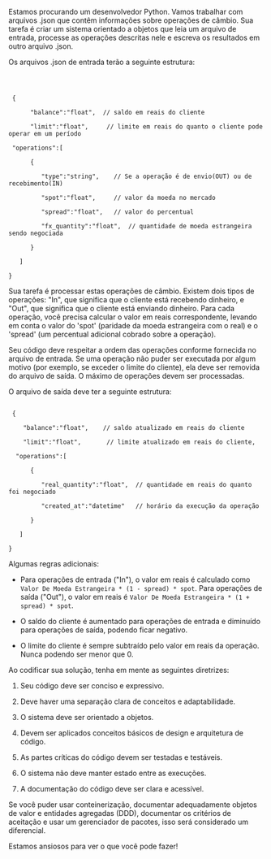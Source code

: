Estamos procurando um desenvolvedor Python. Vamos trabalhar com arquivos .json que contêm informações sobre operações de câmbio. Sua tarefa é criar um sistema orientado a objetos que leia um arquivo de entrada, processe as operações descritas nele e escreva os resultados em outro arquivo .json.  

  

Os arquivos .json de entrada terão a seguinte estrutura: 

  

``` 

 

 { 

      "balance":"float",  // saldo em reais do cliente 

      "limit":"float",     // limite em reais do quanto o cliente pode operar em um período 

 "operations":[ 

      { 

         "type":"string",    // Se a operação é de envio(OUT) ou de recebimento(IN) 

         "spot":"float",     // valor da moeda no mercado 

         "spread":"float",   // valor do percentual 

         "fx_quantity":"float",  // quantidade de moeda estrangeira sendo negociada 

      } 

   ] 

} 

``` 

  

Sua tarefa é processar estas operações de câmbio. Existem dois tipos de operações: "In", que significa que o cliente está recebendo dinheiro, e "Out", que significa que o cliente está enviando dinheiro. Para cada operação, você precisa calcular o valor em reais correspondente, levando em conta o valor do 'spot' (paridade da moeda estrangeira com o real) e o 'spread' (um percentual adicional cobrado sobre a operação). 

  

Seu código deve respeitar a ordem das operações conforme fornecida no arquivo de entrada. Se uma operação não puder ser executada por algum motivo (por exemplo, se exceder o limite do cliente), ela deve ser removida do arquivo de saída. O máximo de operações devem ser processadas. 

  

O arquivo de saída deve ter a seguinte estrutura: 

  

``` 

 { 

    "balance":"float",    // saldo atualizado em reais do cliente 

    "limit":"float",       // limite atualizado em reais do cliente, 

  "operations":[ 

      { 

         "real_quantity":"float",  // quantidade em reais do quanto foi negociado 

         "created_at":"datetime"   // horário da execução da operação  

      } 

   ] 

} 

``` 

  

Algumas regras adicionais: 

  

- Para operações de entrada ("In"), o valor em reais é calculado como `Valor De Moeda Estrangeira * (1 - spread) * spot`. Para operações de saída ("Out"), o valor em reais é `Valor De Moeda Estrangeira * (1 + spread) * spot`. 

- O saldo do cliente é aumentado para operações de entrada e diminuído para operações de saída, podendo ficar negativo.

- O limite do cliente é sempre subtraído pelo valor em reais da operação. Nunca podendo ser menor que 0.

  

Ao codificar sua solução, tenha em mente as seguintes diretrizes: 

  

1. Seu código deve ser conciso e expressivo. 

2. Deve haver uma separação clara de conceitos e adaptabilidade. 

3. O sistema deve ser orientado a objetos. 

4. Devem ser aplicados conceitos básicos de design e arquitetura de código. 

5. As partes críticas do código devem ser testadas e testáveis. 

6. O sistema não deve manter estado entre as execuções. 

7. A documentação do código deve ser clara e acessível. 

  

Se você puder usar conteinerização, documentar adequadamente objetos de valor e entidades agregadas (DDD), documentar os critérios de aceitação e usar um gerenciador de pacotes, isso será considerado um diferencial. 

  

Estamos ansiosos para ver o que você pode fazer!
